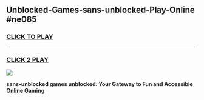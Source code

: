 
## Unblocked-Games-sans-unblocked-Play-Online #ne085
<h3>
<a href="https://news.freeplayer.one?title=sans-unblocked&ref=3">CLICK TO PLAY</a></h3>
<hr>

<h3>
<a href="https://news.freeplayer.one?title=sans-unblocked&ref=3">CLICK 2 PLAY</a>
  
</h3>

<a href="https://news.freeplayer.one?title=sans-unblocked&ref=3"><img src="https://clearcache.store/games.png"></a>


**sans-unblocked games unblocked: Your Gateway to Fun and Accessible Online Gaming**
